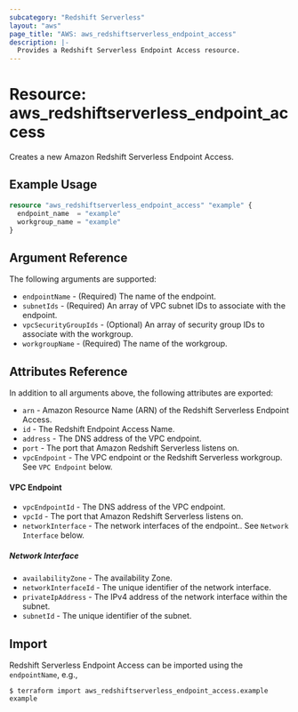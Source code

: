 ```yaml
---
subcategory: "Redshift Serverless"
layout: "aws"
page_title: "AWS: aws_redshiftserverless_endpoint_access"
description: |-
  Provides a Redshift Serverless Endpoint Access resource.
---
```


# Resource: aws_redshiftserverless_endpoint_access

Creates a new Amazon Redshift Serverless Endpoint Access.

## Example Usage

```terraform
resource "aws_redshiftserverless_endpoint_access" "example" {
  endpoint_name  = "example"
  workgroup_name = "example"
}
```

## Argument Reference

The following arguments are supported:

* `endpointName` - (Required) The name of the endpoint.
* `subnetIds` - (Required) An array of VPC subnet IDs to associate with the endpoint.
* `vpcSecurityGroupIds` - (Optional) An array of security group IDs to associate with the workgroup.
* `workgroupName` - (Required) The name of the workgroup.

## Attributes Reference

In addition to all arguments above, the following attributes are exported:

* `arn` - Amazon Resource Name (ARN) of the Redshift Serverless Endpoint Access.
* `id` - The Redshift Endpoint Access Name.
* `address` - The DNS address of the VPC endpoint.
* `port` - The port that Amazon Redshift Serverless listens on.
* `vpcEndpoint` - The VPC endpoint or the Redshift Serverless workgroup. See `VPC Endpoint` below.

#### VPC Endpoint

* `vpcEndpointId` - The DNS address of the VPC endpoint.
* `vpcId` - The port that Amazon Redshift Serverless listens on.
* `networkInterface` - The network interfaces of the endpoint.. See `Network Interface` below.

##### Network Interface

* `availabilityZone` - The availability Zone.
* `networkInterfaceId` - The unique identifier of the network interface.
* `privateIpAddress` - The IPv4 address of the network interface within the subnet.
* `subnetId` - The unique identifier of the subnet.

## Import

Redshift Serverless Endpoint Access can be imported using the `endpointName`, e.g.,

```
$ terraform import aws_redshiftserverless_endpoint_access.example example
```

<!-- cache-key: cdktf-0.17.0-pre.15 input-38a14733be8e8afa9b954541934d3d7b9a8e7f0e54850a80b782ef78871b5b9d -->